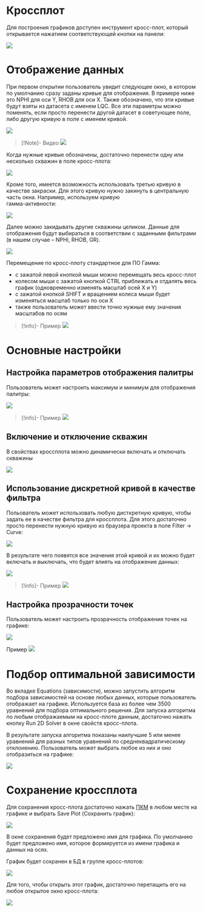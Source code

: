 # Кроссплот


Для построения графиков доступен инструмент кросс-плот, который открывается нажатием соответствующей кнопки на панели:

![](Кроссплот_img/CrossplotMainMenu.png)


# Отображение данных

При первом открытии пользователь увидит следующее окно, в котором по умолчанию сразу заданы кривые для отображения. В примере ниже это NPHI для оси Y, RHOB для оси X. Также обозначено, что эти кривые будут взяты из датасета с именем LQC. Все эти параметры можно поменять, если просто перенести другой датасет в советующее поле, либо другую кривую в поле с именем кривой.

![](Кроссплот_img/Crossplot_startWindow.png)

> [!Note]- Видео
> ![](Кроссплот_img/CrossPlot_inputDataSelection.gif)

Когда нужные кривые обозначены, достаточно перенести одну или несколько скважин в поле кросс-плота:

![](Кроссплот_img/CrossPlot_SingleWell.png)

Кроме того,  имеется возможность использовать третью кривую в качестве закраски. Для этого кривую нужно закинуть в центральную часть окна. Например, используем кривую  
гамма-активности:

![](Кроссплот_img/CrossPlot_SingleWell_Color.png)

Далее можно закидывать другие скважины целиком. Данные для отображения будут выбираться в соответствии с заданными фильтрами (в нашем случае – NPHI, RHOB, GR).

![](Кроссплот_img/CrossPlot_MultiWell.png)

Перемещение по кросс-плоту стандартное для ПО Гамма:
- с зажатой левой кнопкой мыши можно перемещать весь кросс-плот
- колесом мыши с зажатой кнопкой CTRL приближать и отдалять весь график (одновременно изменять масштаб осей X и Y)
- с зажатой кнопкой SHIFT и вращением колеса мыши будет изменяться масштаб только по оси X
- также пользователь может ввести точно нужные ему значения масштабов по осям


> [!info]- Пример
> ![](Кроссплот_img/CrossPlot_ViewAdjust.gif)


# Основные настройки
## Настройка параметров отображения палитры

Пользователь может настроить максимум и минимум для отображения палитры:

![](Кроссплот_img/CrossPlot_paletteAdjustment.png)


> [!info]- Пример
> ![](Кроссплот_img/CrossPlot_paletteAdjustment.gif)

## Включение и отключение скважин

В свойствах кроссплота можно динамически включать и отключать скважины

![](Кроссплот_img/CrossPlot_OnOffWells.png)


## Использование дискретной кривой в качестве фильтра

Польователь может использовать любую дисткретную кривую, чтобы задать ее в качестве фильтра для кроссплота. Для этого достаточно просто перенести нужную кривую из браузера проекта в поле Filter -> Curve:

![](Кроссплот_img/CrossPlot_Filter_option1.png)

 В результате чего появятся все значения этой кривой и их можно будет включать и выключать, что будет влиять на отображение данных:
 
![](Кроссплот_img/Crossplot_filter_option2.png)


> [!info]- Пример
> ![](Кроссплот_img/CrossPlot_Filter.gif)


## Настройка прозрачности точек

Пользователь может настроить прозрачность отображения точек на графике:

![](Кроссплот_img/Crossplot_OpacityOption.png)


Пример
![](Кроссплот_img/Crossplot_Opacity.gif)


# Подбор оптимальной зависимости

Во вкладке Equations (зависимости), можно запустить алгоритм подбора зависимостей на основе любых данных, которые пользователь отображает на графике. Используется база из более чем 3500 уравнений для подбора оптимального решения. Для запуска алгоритма по любым отображаемым на кросс-плоте данным, достаточно нажать кнопку Run 2D Solver в окне свойств кросс-плота.

В результате запуска алгоритма показаны наилучшие 5 или менее уравнений для разных типов уравнений по среднеквадратическому отклонению. Пользователь может выбрать любое из них и оно отобразиться на графике:

![](Кроссплот_img/Crossplot_EquationsOption1.png)


# Сохранение кроссплота

Для сохранения кросс-плота достаточно нажать [ПКМ](../Термины/ПКМ.md) в любом месте на графике и выбрать Save Plot (Сохранить график):

![](Кроссплот_img/CrossPlot_SaveOption.png)

В окне сохранения будет предложено имя для графика. По умолчанию будет предложено имя, которое формируется из имени графика и данных на осях.

График будет сохранен в БД в группе кросс-плотов:

![](Кроссплот_img/CrossPlot_Database.png)

Для того, чтобы открыть этот график, достаточно перетащить его на любое открытое окно кросс-плота:

![](Кроссплот_img/CrossPlot_restore.gif)